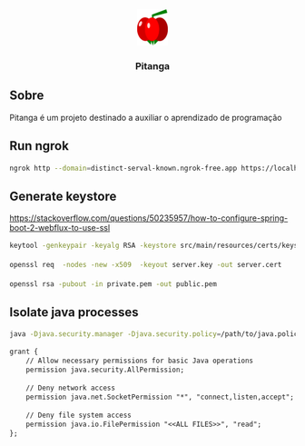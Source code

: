 <div style="text-align: center;">
    <img src="./pitangaweb/public/pitanga-icon.svg" alt="Pitanga Icon" style="height: 64px;"/>
    <h3>Pitanga</h3>
</div>

## Sobre

Pitanga é um projeto destinado a auxiliar o aprendizado de programação 

## Run ngrok

```bash
ngrok http --domain=distinct-serval-known.ngrok-free.app https://localhost:8443
```

## Generate keystore

https://stackoverflow.com/questions/50235957/how-to-configure-spring-boot-2-webflux-to-use-ssl

```bash
keytool -genkeypair -keyalg RSA -keystore src/main/resources/certs/keystore.jks

openssl req  -nodes -new -x509  -keyout server.key -out server.cert

openssl rsa -pubout -in private.pem -out public.pem
```

## Isolate java processes

```bash
java -Djava.security.manager -Djava.security.policy=/path/to/java.policy <java.class>
```

```java.policy
grant {
    // Allow necessary permissions for basic Java operations
    permission java.security.AllPermission;

    // Deny network access
    permission java.net.SocketPermission "*", "connect,listen,accept";

    // Deny file system access
    permission java.io.FilePermission "<<ALL FILES>>", "read";
};
```
